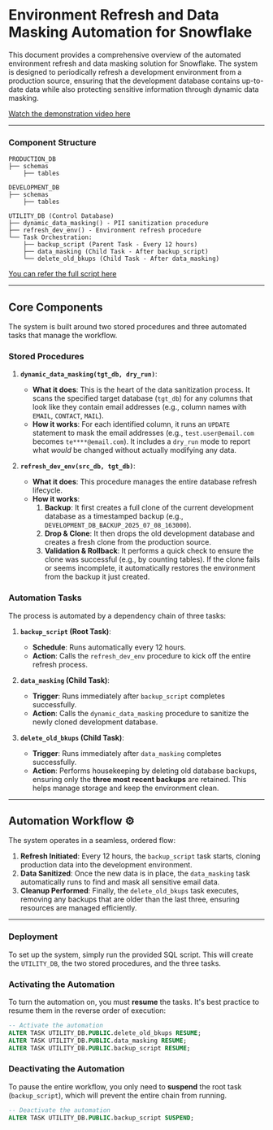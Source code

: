 # Environment Refresh and Data Masking Automation for Snowflake

This document provides a comprehensive overview of the automated environment refresh and data masking solution for Snowflake. The system is designed to periodically refresh a development environment from a production source, ensuring that the development database contains up-to-date data while also protecting sensitive information through dynamic data masking.

[Watch the demonstration video here](https://youtu.be/sayayWlLY3M)

-----

### Component Structure
```
PRODUCTION_DB
├── schemas
    ├── tables

DEVELOPMENT_DB
├── schemas
    ├── tables

UTILITY_DB (Control Database)
├── dynamic_data_masking() - PII sanitization procedure
├── refresh_dev_env() - Environment refresh procedure
└── Task Orchestration:
    ├── backup_script (Parent Task - Every 12 hours)
    ├── data_masking (Child Task - After backup_script)
    └── delete_old_bkups (Child Task - After data_masking)
```

[You can refer the full script here](https://github.com/sparkbrains/data_engineering/blob/main/Snowflake_projects_and_POCs/enviornment_data_refresh_automation_POC/env_refresh_script.md)

-----

## Core Components

The system is built around two stored procedures and three automated tasks that manage the workflow.

### Stored Procedures

1.  **`dynamic_data_masking(tgt_db, dry_run)`**:

      * **What it does**: This is the heart of the data sanitization process. It scans the specified target database (`tgt_db`) for any columns that look like they contain email addresses (e.g., column names with `EMAIL`, `CONTACT`, `MAIL`).
      * **How it works**: For each identified column, it runs an `UPDATE` statement to mask the email addresses (e.g., `test.user@email.com` becomes `te****@email.com`). It includes a `dry_run` mode to report what *would* be changed without actually modifying any data.

2.  **`refresh_dev_env(src_db, tgt_db)`**:

      * **What it does**: This procedure manages the entire database refresh lifecycle.
      * **How it works**:
        1.  **Backup**: It first creates a full clone of the current development database as a timestamped backup (e.g., `DEVELOPMENT_DB_BACKUP_2025_07_08_163000`).
        2.  **Drop & Clone**: It then drops the old development database and creates a fresh clone from the production source.
        3.  **Validation & Rollback**: It performs a quick check to ensure the clone was successful (e.g., by counting tables). If the clone fails or seems incomplete, it automatically restores the environment from the backup it just created.

### Automation Tasks

The process is automated by a dependency chain of three tasks:

1.  **`backup_script` (Root Task)**:

      * **Schedule**: Runs automatically every 12 hours.
      * **Action**: Calls the `refresh_dev_env` procedure to kick off the entire refresh process.

2.  **`data_masking` (Child Task)**:

      * **Trigger**: Runs immediately after `backup_script` completes successfully.
      * **Action**: Calls the `dynamic_data_masking` procedure to sanitize the newly cloned development database.

3.  **`delete_old_bkups` (Child Task)**:

      * **Trigger**: Runs immediately after `data_masking` completes successfully.
      * **Action**: Performs housekeeping by deleting old database backups, ensuring only the **three most recent backups** are retained. This helps manage storage and keep the environment clean.

-----

## Automation Workflow ⚙️

The system operates in a seamless, ordered flow:

1.  **Refresh Initiated**: Every 12 hours, the `backup_script` task starts, cloning production data into the development environment.
2.  **Data Sanitized**: Once the new data is in place, the `data_masking` task automatically runs to find and mask all sensitive email data.
3.  **Cleanup Performed**: Finally, the `delete_old_bkups` task executes, removing any backups that are older than the last three, ensuring resources are managed efficiently.

-----

### Deployment

To set up the system, simply run the provided SQL script. This will create the `UTILITY_DB`, the two stored procedures, and the three tasks.

### Activating the Automation

To turn the automation on, you must **resume** the tasks. It's best practice to resume them in the reverse order of execution:

```sql
-- Activate the automation
ALTER TASK UTILITY_DB.PUBLIC.delete_old_bkups RESUME;
ALTER TASK UTILITY_DB.PUBLIC.data_masking RESUME;
ALTER TASK UTILITY_DB.PUBLIC.backup_script RESUME;
```

### Deactivating the Automation

To pause the entire workflow, you only need to **suspend** the root task (`backup_script`), which will prevent the entire chain from running.

```sql
-- Deactivate the automation
ALTER TASK UTILITY_DB.PUBLIC.backup_script SUSPEND;
```
